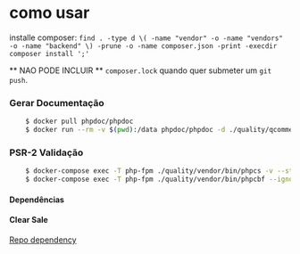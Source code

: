# como usar
installe composer:
`find . -type d \( -name "vendor" -o -name "vendors" -o -name "backend" \) -prune -o -name composer.json -print -execdir composer install ';'`

** NAO PODE INCLUIR ** `composer.lock` quando quer submeter um `git push`.

### Gerar Documentação
```bash
    $ docker pull phpdoc/phpdoc
    $ docker run --rm -v $(pwd):/data phpdoc/phpdoc -d ./quality/qcommerce/propel/build/classes/qcommerce/ -t ./docs/propel 
```

### PSR-2 Validação
```bash
    $ docker-compose exec -T php-fpm ./quality/vendor/bin/phpcs -v --standard=PSR2 ./quality # para ver
    $ docker-compose exec -T php-fpm ./quality/vendor/bin/phpcbf --ignore=*/map/*,*/om/* -v --standard=PSR2 ./quality # para fazer mudanças
```

#### Dependências
#### Clear Sale
[Repo dependency](https://github.com/isaquesb/clear-sale-php-sdk)
